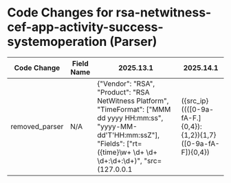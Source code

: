# Code Changes for rsa-netwitness-cef-app-activity-success-systemoperation (Parser)

| Code Change | Field Name | 2025.13.1 | 2025.14.1 |
|-------------|------------|-----------|------------|
| removed_parser | N/A | {"Vendor": "RSA", "Product": "RSA NetWitness Platform", "TimeFormat": ["MMM dd yyyy HH:mm:ss", "yyyy-MM-dd'T'HH:mm:ssZ"], "Fields": ["rt=({time}\w+ \d+ \d+ \d+:\d+:\d+)", "src=(127.0.0.1|({src_ip}((([0-9a-fA-F.]{0,4}):{1,2}){1,7}([0-9a-fA-F]){0,4})|(((25[0-5]|(2[0-4]|1\d|[0-9]|)\d)\.?\b){4}))(:({src_port}\d+))?)", "spt=({src_port}\d+)", "sessionId=({session_id}\d+)", "({app}NetWitness)", "\Wsuser=((?i)system|({user}[\w\.\-\!\#\^\~]{1,40}\$?))(\s\w+=|\()", "outcome=({result}[^=]+?)\s\w+=", "userRole=({role}[^=]+?)\s*(\w+=|$)", "CEF:\d+\|([^\|]+\|){4}({event_name}[^\|]+)"], "Name": "rsa-netwitness-cef-app-activity-success-systemoperation", "Conditions": ["CEF:", "RSA|NetWitness Audit", "|SystemOperation|"], "ParserVersion": "v1.0.0"} | N/A |